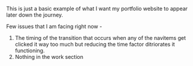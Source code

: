 This is just a basic example of what I want my portfolio website to appear later down the journey. 

Few issues that I am facing right now - 
1. The timing of the transition that occurs when any of the navitems get clicked it way too much but reducing the time factor ditriorates it functioning. 
2. Nothing in the work section
